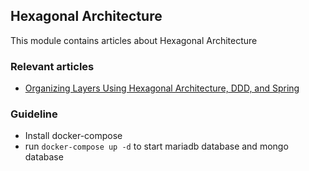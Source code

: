 ## Hexagonal Architecture

This module contains articles about Hexagonal Architecture

### Relevant articles

- [Organizing Layers Using Hexagonal Architecture, DDD, and Spring](https://www.baeldung.com/hexagonal-architecture-ddd-spring)

### Guideline

- Install docker-compose
- run `docker-compose up -d` to start mariadb database and mongo database